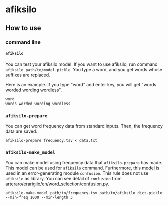 # afiksilo

## How to use

### command line

#### `afiksilo`

You can test your afiksilo model.
If you want to use afiksilo, run command `afiksilo path/to/model.pickle`.
You type a word, and you get words whose suffixes are replaced.

Here is an example. If you type "word" and enter key, you will get "words worded wording wordless".

```
word
words worded wording wordless
```

### `afiksilo-prepare`

You can get word frequency data from standard inputs.
Then, the frequency data are saved.

```
afiksilo-prepare frequency.tsv < data.txt
```

### `afiksilo-make_model`

You can make model using frequency data that `afiksilo-prepare` has made.
This model can be used for `afiksilo` command.
Furthermore, this model is used in an error-generating module `confusion`.
This rule does not use `afiksilo` as library.
You can see detail of `confusion` from [arteraro/erarigilo/en/word_selection/confusion.py](https://github.com/nymwa/arteraro/blob/main/arteraro/erarigilo/en/word_selection/confusion.py).

```
afiksilo-make-model path/to/frequency.tsv path/to/afiksilo_dict.pickle --min-freq 1000 --min-length 3
```

